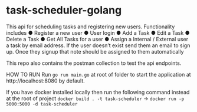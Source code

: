 # task-scheduler-golang
This api for scheduling tasks and registering new users. Functionality includes
● Register a new user 
● User login 
● Add a Task 
● Edit a Task 
● Delete a Task 
● Get All Tasks for a user 
● Assign a Internal / External user a task by email address. If the user doesn’t exist send them an email to sign up. Once they signup that note should be assigned to them automatically 

This repo also contains the postman collection to test the api endpoints.

HOW TO RUN
Run `go run main.go` at root of folder to start the application at http://localhost:8080 by default.

If you have docker installed locally then run the following command instead at the root of project `docker build . -t task-scheduler` -> `docker run -p 5000:5000 -d task-scheduler`
